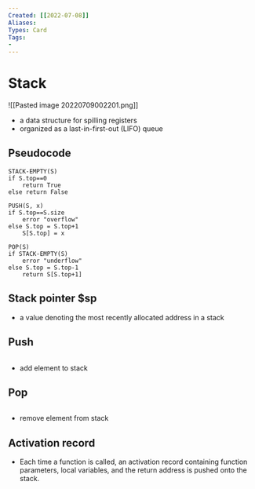 ```yaml
---
Created: [[2022-07-08]]
Aliases: 
Types: Card
Tags: 
- 
---
```

# Stack
![[Pasted image 20220709002201.png]]
- a data structure for spilling registers
- organized as a last-in-first-out (LIFO) queue
## Pseudocode
```Pseudocode
STACK-EMPTY(S)
if S.top==0
	return True
else return False

PUSH(S, x)
if S.top==S.size
	error "overflow"
else S.top = S.top+1
	S[S.top] = x

POP(S)
if STACK-EMPTY(S)
	error "underflow"
else S.top = S.top-1
	return S[S.top+1]
```
## Stack pointer $sp
- a value denoting the most recently allocated address in a stack
## Push
```MIPS
```
- add element to stack
## Pop
```MIPS
```
- remove element from stack
## Activation record
- Each time a function is called, an activation record containing function parameters, local variables, and the return address is pushed onto the stack. 